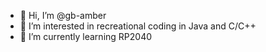 - 👋 Hi, I’m @gb-amber
- 👀 I’m interested in recreational coding in Java and C/C++
- 🌱 I’m currently learning RP2040

<!---
gb-amber/gb-amber is a ✨ special ✨ repository because its `README.md` (this file) appears on your GitHub profile.
You can click the Preview link to take a look at your changes.
--->
